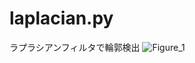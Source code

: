 # laplacian.py

ラプラシアンフィルタで輪郭検出
![Figure_1](https://user-images.githubusercontent.com/45719980/61990239-b40f2900-b077-11e9-94d6-3b253467112a.png)
